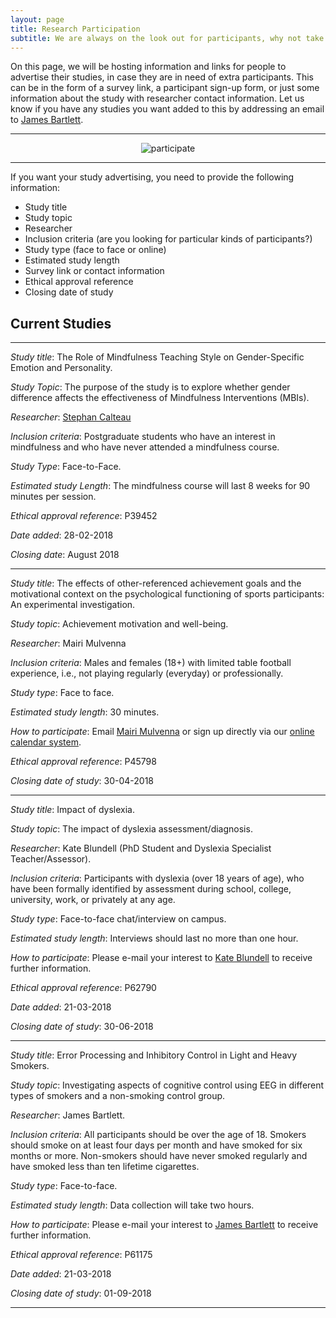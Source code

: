 ```yaml
---
layout: page
title: Research Participation
subtitle: We are always on the look out for participants, why not take part in one of your fellow post-grad's studies?
---
```


On this page, we will be hosting information and links for people to advertise their studies, in case they are in need of extra participants. This can be in the form of a survey link, a participant sign-up form, or just some information about the study with researcher contact information. Let us know if you have any studies you want added to this by addressing an email to [James Bartlett](mailto:cov.pgrnewsletter@gmail.com).

___
<center>
  <img src = "https://i.imgur.com/lESjpa3.png" alt="participate"/>
</center>

___

If you want your study advertising, you need to provide the following information:
- Study title
- Study topic
- Researcher
- Inclusion criteria (are you looking for particular kinds of participants?)
- Study type (face to face or online)
- Estimated study length
- Survey link or contact information
- Ethical approval reference
- Closing date of study

## Current Studies

___


*Study title*: The Role of Mindfulness Teaching Style on Gender-Specific Emotion and Personality.

*Study Topic*: The purpose of the study is to explore whether gender difference affects the effectiveness of Mindfulness Interventions (MBIs).

*Researcher*: [Stephan Calteau](mailto:calteauj@uni.coventry.ac.uk)

*Inclusion criteria*: Postgraduate students who have an interest in mindfulness and who have never attended a mindfulness course.

*Study Type*: Face-to-Face.

*Estimated study Length*: The mindfulness course will last 8 weeks for 90 minutes per session.

*Ethical approval reference*: P39452

*Date added*: 28-02-2018

*Closing date*: August 2018

___

*Study title*: The effects of other-referenced achievement goals and the motivational context on the psychological functioning of sports participants: An experimental investigation.

*Study topic*: Achievement motivation and well-being.

*Researcher*: Mairi Mulvenna

*Inclusion criteria*: Males and females (18+) with limited table football experience, i.e., not playing regularly (everyday) or professionally.

*Study type*: Face to face.

*Estimated study length*: 30 minutes.

*How to participate*: Email [Mairi Mulvenna](mailto:mulvennm@uni.coventry.ac.uk) or sign up directly via our [online calendar system](http://www.supersaas.com/schedule/cupsy/tablefootballstudy).

*Ethical approval reference*: P45798

*Closing date of study*: 30-04-2018

___


*Study title*: Impact of dyslexia.

*Study topic*: The impact of dyslexia assessment/diagnosis.

*Researcher*: Kate Blundell (PhD Student and Dyslexia Specialist Teacher/Assessor).

*Inclusion criteria*: Participants with dyslexia (over 18 years of age), who have been formally identified by assessment during school, college, university, work, or privately at any age.

*Study type*: Face-to-face chat/interview on campus.

*Estimated study length*: Interviews should last no more than one hour.

*How to participate*:  Please e-mail your interest to [Kate Blundell](mailto:blundelk@uni.coventry.ac.uk) to receive further information.

*Ethical approval reference*: P62790

*Date added*: 21-03-2018

*Closing date of study*: 30-06-2018

___

*Study title*: Error Processing and Inhibitory Control in Light and Heavy Smokers.

*Study topic*: Investigating aspects of cognitive control using EEG in different types of smokers and a non-smoking control group.

*Researcher*: James Bartlett.

*Inclusion criteria*: All participants should be over the age of 18. Smokers should smoke on at least four days per month and have smoked for six months or more. Non-smokers should have never smoked regularly and have smoked less than ten lifetime cigarettes.

*Study type*: Face-to-face.

*Estimated study length*: Data collection will take two hours.

*How to participate*:  Please e-mail your interest to [James Bartlett](mailto:bartle16@uni.coventry.ac.uk) to receive further information.

*Ethical approval reference*: P61175

*Date added*: 21-03-2018

*Closing date of study*: 01-09-2018

___
